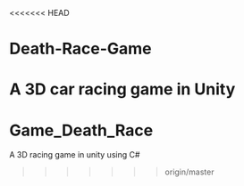 <<<<<<< HEAD
# Death-Race-Game
A 3D car racing game in Unity
=======
# Game_Death_Race
A 3D racing game in unity using C#
>>>>>>> origin/master
